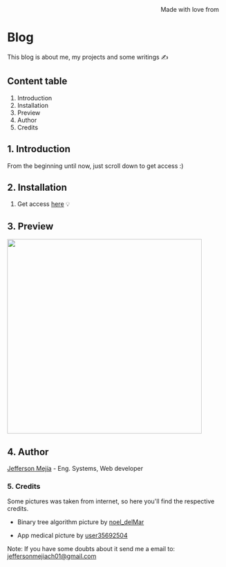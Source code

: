 <div align="right">
Made with love from <img src='https://i.postimg.cc/Mc25FLHJ/Flag-of-Ecuador.png' width='10'/> 
</div>

# **Blog** 

This blog is about me, my projects and some writings ✍️

## Content table

1. Introduction
2. Installation
3. Preview
4. Author
5. Credits

## 1. Introduction

From the beginning until now, just scroll down to get access :)

## 2. Installation

1. Get access [here](https://jeffersonmejia.github.io/blog) 💡

## 3. Preview

<img src="https://i.postimg.cc/rmQMKxnK/Frame-1-1.png" width="450"/>

## 4. Author

[Jefferson Mejía](https://jeffersonmejia.github.io/blog) - Eng. Systems, Web developer

### 5. Credits

Some pictures was taken from internet, so here you'll find the respective credits.

- Binary tree algorithm picture by [noel_delMar](https://www.istockphoto.com/es/portfolio/noel_delMar?mediatype=illustration)

- App medical picture by [user35692504](https://www.freepik.es/autor/user35692504)

Note: If you have some doubts about it send me a email to: jeffersonmejiach01@gmail.com
